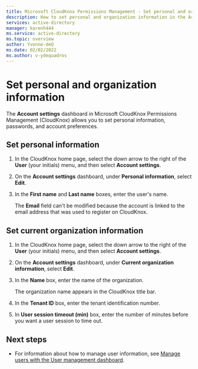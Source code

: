 ```yaml
---
title: Microsoft CloudKnox Permissions Management - Set personal and organization information
description: How to set personal and organization information in the Account Settings dashboard in CloudKnox Permissions Management.
services: active-directory
manager: karenh444
ms.service: active-directory
ms.topic: overview
author: Yvonne-deQ
ms.date: 02/02/2022
ms.author: v-ydequadros
---
```


# Set personal and organization information

The **Account settings** dashboard in Microsoft CloudKnox Permissions Management (CloudKnox) allows you to set personal information, passwords, and account preferences.

## Set personal information

1. In the CloudKnox home page, select the down arrow to the right of the **User** (your initials) menu, and then select **Account settings**.
1. On the **Account settings** dashboard, under **Personal information**, select **Edit**.

1. In the **First name** and **Last name** boxes, enter the user's name. 

     The **Email** field can't be modified because the account is linked to the email address that was used to register on CloudKnox.

## Set current organization information

1. In the CloudKnox home page, select the down arrow to the right of the **User** (your initials) menu, and then select **Account settings**.
1. On the **Account settings** dashboard, under **Current organization information**, select **Edit**.

1. In the **Name** box, enter the name of the organization. 

     The organization name appears in the CloudKnox title bar.

1. In the **Tenant ID** box, enter the tenant identification number.

1. In **User session timeout (min)** box, enter the number of minutes before you want a user session to time out.

## Next steps

- For information about how to manage user information, see [Manage users with the User management dashboard](cloudknox-ui-user-management.md).
